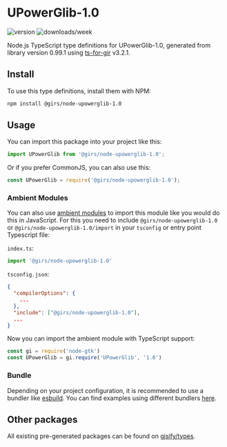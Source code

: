 
# UPowerGlib-1.0

![version](https://img.shields.io/npm/v/@girs/node-upowerglib-1.0)
![downloads/week](https://img.shields.io/npm/dw/@girs/node-upowerglib-1.0)


Node.js TypeScript type definitions for UPowerGlib-1.0, generated from library version 0.99.1 using [ts-for-gir](https://github.com/gjsify/ts-for-gir) v3.2.1.


## Install

To use this type definitions, install them with NPM:
```bash
npm install @girs/node-upowerglib-1.0
```

## Usage

You can import this package into your project like this:
```ts
import UPowerGlib from '@girs/node-upowerglib-1.0';
```

Or if you prefer CommonJS, you can also use this:
```ts
const UPowerGlib = require('@girs/node-upowerglib-1.0');
```

### Ambient Modules

You can also use [ambient modules](https://github.com/gjsify/ts-for-gir/tree/main/packages/cli#ambient-modules) to import this module like you would do this in JavaScript.
For this you need to include `@girs/node-upowerglib-1.0` or `@girs/node-upowerglib-1.0/import` in your `tsconfig` or entry point Typescript file:

`index.ts`:
```ts
import '@girs/node-upowerglib-1.0'
```

`tsconfig.json`:
```json
{
  "compilerOptions": {
    ...
  },
  "include": ["@girs/node-upowerglib-1.0"],
  ...
}
```

Now you can import the ambient module with TypeScript support: 

```ts
const gi = require('node-gtk')
const UPowerGlib = gi.require('UPowerGlib', '1.0')
```


### Bundle

Depending on your project configuration, it is recommended to use a bundler like [esbuild](https://esbuild.github.io/). You can find examples using different bundlers [here](https://github.com/gjsify/ts-for-gir/tree/main/examples).

## Other packages

All existing pre-generated packages can be found on [gjsify/types](https://github.com/gjsify/types).

